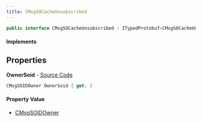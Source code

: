 ```yaml
---
title: CMsgSOCacheUnsubscribed
---
```


```csharp
public interface CMsgSOCacheUnsubscribed : ITypedProtobuf<CMsgSOCacheUnsubscribed>, INativeHandle
```

#### Implements

## Properties

**OwnerSoid** - [Source Code](https://github.com/swiftly-solution/swiftlys2/blob/master/managed/src/SwiftlyS2.Generated/Protobufs/Interfaces/CMsgSOCacheUnsubscribed.cs#L13)

```csharp
CMsgSOIDOwner OwnerSoid { get; }
```

#### Property Value

- [CMsgSOIDOwner](/docs/api/shared/protobufdefinitions/cmsgsoidowner)

